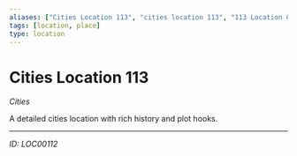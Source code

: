```yaml
---
aliases: ["Cities Location 113", "cities location 113", "113 Location Cities"]
tags: [location, place]
type: location
---
```


# Cities Location 113

*Cities*

A detailed cities location with rich history and plot hooks.

---
*ID: LOC00112*